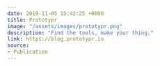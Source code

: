 ```yaml
---
date: 2019-11-05 15:42:25 +0000
title: Prototypr
image: "/assets/images/prototypr.png"
description: "Find the tools, make your thing."
link: https://blog.prototypr.io
source:
- Publication
---
```

